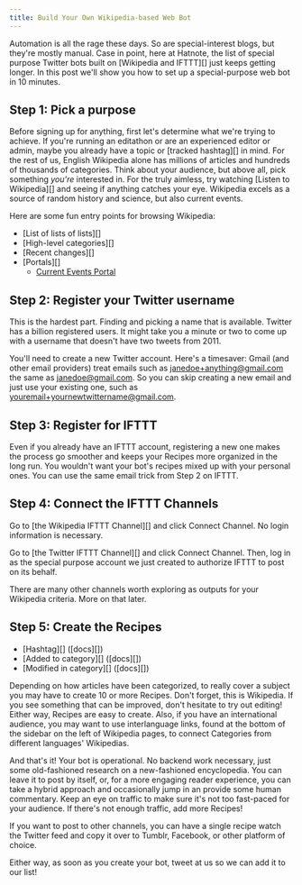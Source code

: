 ```yaml
---
title: Build Your Own Wikipedia-based Web Bot
---
```


Automation is all the rage these days. So are special-interest blogs,
but they're mostly manual. Case in point, here at Hatnote, the list of
special purpose Twitter bots built on [Wikipedia and IFTTT][] just
keeps getting longer. In this post we'll show you how to set up a
special-purpose web bot in 10 minutes.

<!-- Idea: Wikipedia on Wikipedia bot. Signpost, Wikipedia page edits, some categories -->

## Step 1: Pick a purpose

Before signing up for anything, first let's determine what we're
trying to achieve. If you're running an editathon or are an
experienced editor or admin, maybe you already have a topic or
[tracked hashtag][] in mind. For the rest of us, English Wikipedia
alone has millions of articles and hundreds of thousands of
categories. Think about your audience, but above all, pick something
*you're* interested in. For the truly aimless, try watching
[Listen to Wikipedia][] and seeing if anything catches your
eye. Wikipedia excels as a source of random history and science, but
also current events.

Here are some fun entry points for browsing Wikipedia:

  * [List of lists of lists][]
  * [High-level categories][]
  * [Recent changes][]
  * [Portals][]
    * [Current Events Portal][current_events_portal]

[current_events_portal]: https://en.wikipedia.org/wiki/Portal:Current_events

## Step 2: Register your Twitter username

This is the hardest part. Finding and picking a name that is
available. Twitter has a billion registered users. It might take you a
minute or two to come up with a username that doesn't have two tweets
from 2011.

You'll need to create a new Twitter account. Here's a timesaver: Gmail
(and other email providers) treat emails such as
janedoe+anything@gmail.com the same as janedoe@gmail.com. So you can
skip creating a new email and just use your existing one, such as
youremail+yournewtwittername@gmail.com.

## Step 3: Register for IFTTT

Even if you already have an IFTTT account, registering a new one makes
the process go smoother and keeps your Recipes more organized in the
long run. You wouldn't want your bot's recipes mixed up with your
personal ones. You can use the same email trick from Step 2 on IFTTT.

## Step 4: Connect the IFTTT Channels

Go to [the Wikipedia IFTTT Channel][] and click Connect Channel. No
login information is necessary.

Go to [the Twitter IFTTT Channel][] and click Connect Channel. Then,
log in as the special purpose account we just created to authorize
IFTTT to post on its behalf.

There are many other channels worth exploring as outputs for your Wikipedia
criteria. More on that later.

## Step 5: Create the Recipes

* [Hashtag][] ([docs][])
* [Added to category][] ([docs][])
* [Modified in category][] ([docs][])

Depending on how articles have been categorized, to really cover a
subject you may have to create 10 or more Recipes. Don't forget, this
is Wikipedia. If you see something that can be improved, don't
hesitate to try out editing! Either way, Recipes are easy to
create. Also, if you have an international audience, you may want to
use interlanguage links, found at the bottom of the sidebar on the
left of Wikipedia pages, to connect Categories from different
languages' Wikipedias.

And that's it! Your bot is operational. No backend work necessary,
just some old-fashioned research on a new-fashioned encyclopedia. You
can leave it to post by itself, or, for a more engaging reader
experience, you can take a hybrid approach and occasionally jump in an
provide some human commentary. Keep an eye on traffic to make sure
it's not too fast-paced for your audience. If there's not enough
traffic, add more Recipes!

If you want to post to other channels, you can have a single recipe
watch the Twitter feed and copy it over to Tumblr, Facebook, or other
platform of choice.

Either way, as soon as you create your bot, tweet at us so we can add
it to our list!
